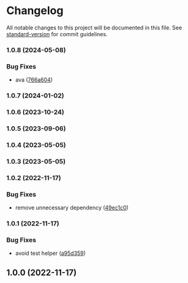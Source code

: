 # Changelog

All notable changes to this project will be documented in this file. See [standard-version](https://github.com/conventional-changelog/standard-version) for commit guidelines.

### 1.0.8 (2024-05-08)


### Bug Fixes

* ava ([766a604](https://github.com/Kikobeats/data-uri-utils/commit/766a6049ecf82b9a3b6311c3bf4f2938d1aa4148))

### 1.0.7 (2024-01-02)

### 1.0.6 (2023-10-24)

### 1.0.5 (2023-09-06)

### 1.0.4 (2023-05-05)

### 1.0.3 (2023-05-05)

### 1.0.2 (2022-11-17)


### Bug Fixes

* remove unnecessary dependency ([49ec1c0](https://github.com/Kikobeats/data-uri-utils/commit/49ec1c0a3325adbe2bada343c7b93b84978c6704))

### 1.0.1 (2022-11-17)


### Bug Fixes

* avoid test helper ([a95d359](https://github.com/Kikobeats/data-uri-utils/commit/a95d3599b45f98b373516731cb0dd3fb425fef73))

## 1.0.0 (2022-11-17)
